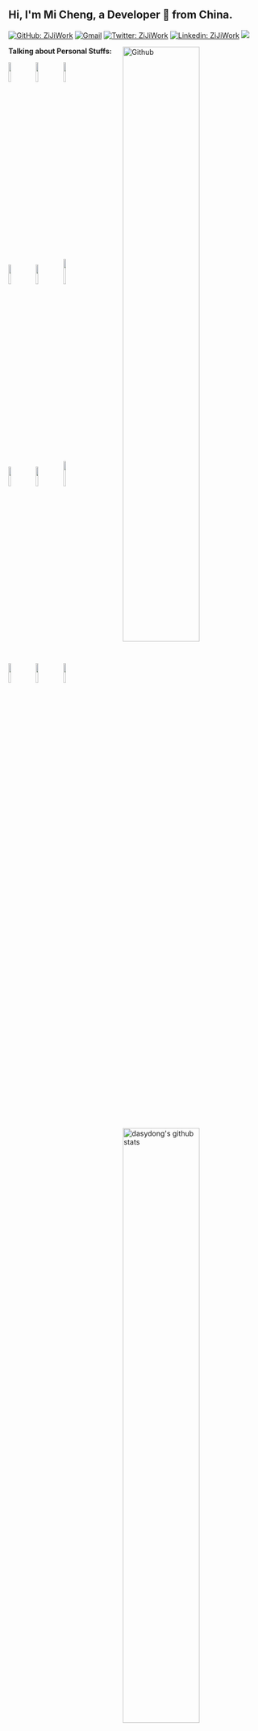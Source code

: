 ## Hi, I'm Mi Cheng, a Developer 🚀 from China.

<!-- Your badges
You can use the website to generate badges: https://shields.io/
-->

[![GitHub: ZiJiWork](https://img.shields.io/github/followers/dasydong?label=ZiJiWork&style=social)](https://github.com/zijiwork)
[![Gmail](https://img.shields.io/badge/-Gmail-c14438?style=flat&logo=Gmail&logoColor=white)](mailto:safemonitor@gmail.com)
[![Twitter: ZiJiWork](https://img.shields.io/twitter/follow/zijiwork?style=social)](https://twitter.com/zijiwork)
[![Linkedin: ZiJiWork](https://img.shields.io/badge/-zijiwork-blue?style=flat-square&logo=Linkedin&logoColor=white&link=https://www.linkedin.com/in/zijiwork-83392970/)](https://www.linkedin.com/in/zijiwork-83392970/)
<a href="https://gitstar-ranking.com/repositories"> <img src="https://badgen.net/badge/Rank/9999?icon=github&color=red"></a>


<!-- Any image aligned to the right. Beware the width -->
<img width="55%" align="right" alt="Github" src="https://raw.githubusercontent.com/onimur/.github/master/.resources/git-header.svg" />

<!-- Talking about you -->
**Talking about Personal Stuffs:**

<!--
**zijiwork/zijiwork** is a ✨ _special_ ✨ repository because its `README.md` (this file) appears on your GitHub profile.

Here are some ideas to get you started:

- 🔭 I’m currently working on [Interview](https://github.com/dasydong/interview);
- 🌱 I’m currently learning Go and K8s;
- 👯 I’m looking to collaborate on [Interview](https://github.com/zijiwork/interview) 🤝;
- 🤔 I’m looking for help with ...
- 💬 Ask me about anything, I am happy to help;
- 📫 How to reach me: safemonitor@gmail.com;


**Languages and Tools:**

<!-- Your github readme stats
You can use this api: https://github.com/dasydong/github-readme-stats
-->
<p>
  <a href="https://github.com/dasydong/">
    <img  margin-top="-30px" width="55%" align="right" alt="dasydong's github stats" src="https://github-readme-stats.vercel.app/api?username=dasydong&show_icons=true&hide_border=true" />
  </a>

  <!-- Your languages and tools. Be carefufal with the alignment.
  You can use this sites to get logos: https://www.vectorlogo.zone or https://simpleicons.org/
  -->
  <code><img width="10%" src="https://www.vectorlogo.zone/logos/python/python-ar21.svg"></code>
  <code><img width="10%" src="https://www.vectorlogo.zone/logos/pocoo_flask/pocoo_flask-ar21.svg"></code>
  <code><img width="10%" src="https://www.vectorlogo.zone/logos/djangoproject/djangoproject-ar21.svg"></code>
  <br />
  <code><img width="10%" src="https://www.vectorlogo.zone/logos/docker/docker-ar21.svg"></code>
  <code><img width="10%" src="https://www.vectorlogo.zone/logos/kubernetes/kubernetes-ar21.svg"></code>
  <code><img width="10%" height="50" src="https://www.vectorlogo.zone/logos/golang/golang-icon.svg"></code>
  <br />
  <code><img width="10%" src="https://www.vectorlogo.zone/logos/amazon/amazon-ar21.svg"></code>
  <code><img width="10%" src="https://www.vectorlogo.zone/logos/cncfio/cncfio-ar21.svg"></code>
  <code><img width="10%" height="50" src="https://www.vectorlogo.zone/logos/consulio/consulio-ar21.svg"></code>
  <br />
  <code><img width="10%" src="https://www.vectorlogo.zone/logos/git-scm/git-scm-ar21.svg"></code>
  <code><img width="10%" src="https://www.vectorlogo.zone/logos/yaml/yaml-ar21.svg"></code>
  <code><img width="10%" src="https://www.vectorlogo.zone/logos/gnu_bash/gnu_bash-ar21.svg"></code>
</p>
